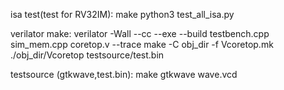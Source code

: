
isa test(test for RV32IM):
    make
    python3 test_all_isa.py
    
verilator make:
    verilator -Wall --cc --exe --build testbench.cpp sim_mem.cpp coretop.v --trace
    make -C obj_dir -f Vcoretop.mk
    ./obj_dir/Vcoretop testsource/test.bin

testsource (gtkwave,test.bin):
    make
    gtkwave wave.vcd